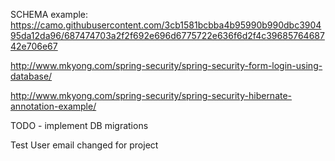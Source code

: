 SCHEMA example:
https://camo.githubusercontent.com/3cb1581bcbba4b95990b990dbc390495da12da96/687474703a2f2f692e696d6775722e636f6d2f4c3968576468742e706e67

http://www.mkyong.com/spring-security/spring-security-form-login-using-database/

http://www.mkyong.com/spring-security/spring-security-hibernate-annotation-example/

TODO - implement DB migrations

Test User email changed for project
